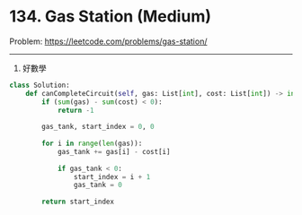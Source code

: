 # 134. Gas Station (Medium)

Problem: https://leetcode.com/problems/gas-station/

---

1. 好數學
```python
class Solution:
    def canCompleteCircuit(self, gas: List[int], cost: List[int]) -> int:
        if (sum(gas) - sum(cost) < 0):
            return -1
        
        gas_tank, start_index = 0, 0
        
        for i in range(len(gas)):
            gas_tank += gas[i] - cost[i]
            
            if gas_tank < 0:
                start_index = i + 1
                gas_tank = 0
            
        return start_index
```
